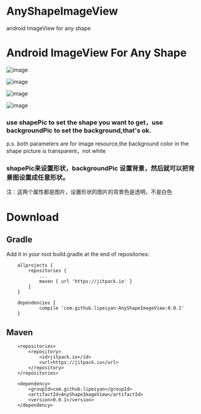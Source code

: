 # AnyShapeImageView
android ImageView for any shape
# Android ImageView For Any Shape
![image](http://upload-images.jianshu.io/upload_images/1648595-42e428949f5203ef.png?imageMogr2/auto-orient/strip%7CimageView2/2/w/1240)

![image](http://upload-images.jianshu.io/upload_images/1648595-3a1462fe0f09d7f7.png?imageMogr2/auto-orient/strip%7CimageView2/2/w/1240)

![image](http://upload-images.jianshu.io/upload_images/1648595-25ac74abe29f84eb.jpg?imageMogr2/auto-orient/strip%7CimageView2/2/w/1240)

![image](http://upload-images.jianshu.io/upload_images/1648595-49b4d884beb4158e.png?imageMogr2/auto-orient/strip%7CimageView2/2/w/1240)

### use shapePic to set the shape you want to get，use backgroundPic to set the background,that's ok. 
p.s. both parameters are for image resource,the background color in the shape picture is transparent，not white
### shapePic来设置形状，backgroundPic 设置背景，然后就可以把背景图设置成任意形状。
注：这两个属性都是图片，设置形状的图片的背景色是透明，不是白色

# Download
## Gradle

Add it in your root build.gradle at the end of repositories:
```
	allprojects {
		repositories {
			...
			maven { url 'https://jitpack.io' }
		}
	}
```


```
	dependencies {
	        compile 'com.github.lipeiyan:AnyShapeImageView:0.0.1'
	}
```
## Maven
```
	<repositories>
		<repository>
		    <id>jitpack.io</id>
		    <url>https://jitpack.io</url>
		</repository>
	</repositories>
```


```
	<dependency>
	    <groupId>com.github.lipeiyan</groupId>
	    <artifactId>AnyShapeImageView</artifactId>
	    <version>0.0.1</version>
	</dependency>
```
